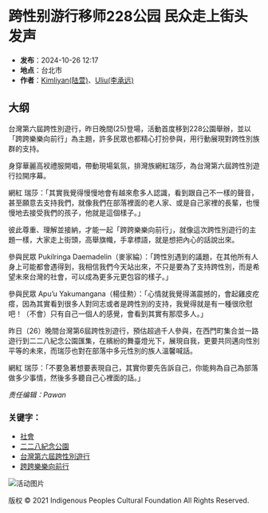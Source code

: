 # 跨性别游行移师228公园 民众走上街头发声

- **发布**：2024-10-26 12:17
- **地点**：台北市
- **作者**：[Kimliyan(陆萱)](/?s=Kimliyan\(陸萱\))、[Uliu(李承远)](/?s=Uliu\(李承遠\))

## 大纲

台灣第六屆跨性別遊行，昨日晚間(25)登場，活動首度移到228公園舉辦，並以「跨跨樂樂向前行」為主題，許多民眾也都精心打扮參與，用行動展現對跨性別族群的支持。

身穿華麗高衩禮服開唱，帶動現場氣氛，排灣族網紅瑞莎，為台灣第六屆跨性別遊行拉開序幕。

網紅 瑞莎：「其實我覺得慢慢地會有越來愈多人認識，看到跟自己不一樣的聲音，甚至願意去支持我們，就像我們在部落裡面的老人家、或是自己家裡的長輩，也慢慢地去接受我們的孩子，他就是這個樣子。」

彼此尊重、理解並接納，才能一起「跨跨樂樂向前行」，就像這次跨性別遊行的主題一樣，大家走上街頭，高舉旗幟，手拿標語，就是想把內心的話說出來。

參與民眾 Pukilringa Daemadelin（麥家綸）：「跨性別遇到的議題，在其他所有人身上可能都會遇得到，我相信我們今天站出來，不只是要為了支持跨性別，而是希望未來台灣的社會，可以成為更多元更包容的樣子。」

參與民眾 Apu’u Yakumangana（楊佳勲）：「心情就我覺得滿震撼的，會起雞皮疙瘩，因為其實看到很多人對同志或者是跨性別的支持，我覺得就是有一種很欣慰吧！（不會）只有自己一個人的感覺，會看到其實有那麼多人。」

昨日（26）晚間台灣第6屆跨性別遊行，預估超過千人參與，在西門町集合並一路遊行到二二八紀念公園匯集，在繽紛的舞臺燈光下，展現自我，更要共同邁向性別平等的未來，而瑞莎也對在部落中多元性別的族人溫馨喊話。

網紅 瑞莎：「不要急著想要表現自己，其實你要先告訴自己，你能夠為自己為部落做多少事情，然後多多聽自己心裡面的話。」

_责任编辑：Pawan_

### 关键字：

- [社會](https://news.ipcf.org.tw/category/%e7%a4%be%e6%9c%83)
- [二二八紀念公園](https://news.ipcf.org.tw/tag/%e4%ba%8c%e4%ba%8c%e5%85%ab%e7%b4%80%e5%bf%b5%e5%85%ac%e5%9c%92)
- [台灣第六屆跨性別遊行](https://news.ipcf.org.tw/tag/%e5%8f%b0%e7%81%a3%e7%ac%ac%e5%85%ad%e5%b1%86%e8%b7%a8%e6%80%a7%e5%88%a5%e9%81%8a%e8%a1%8c)
- [跨跨樂樂向前行](https://news.ipcf.org.tw/tag/%e8%b7%a8%e8%b7%a8%e6%a8%82%e6%a8%82%e5%90%91%e5%89%8d%e8%a1%8c)

![活动图片](https://news.ipcf.org.tw/wp-content/uploads/2024/11/02120423/%E6%AD%A6%E7%95%8C%E9%83%A84%E4%BA%BA%E5%8F%97%E5%9B%B0%E5%8D%A1%E7%A4%BE%E6%BA%AA-%E7%A9%BA%E5%8B%A4%E5%B0%8B%E7%8D%B2%E5%90%8A%E6%8E%9B%E4%B8%8B%E5%B1%B1-768x461.jpg)

版权 © 2021 Indigenous Peoples Cultural Foundation All Rights Reserved.
